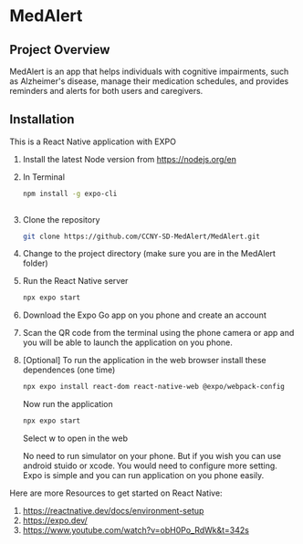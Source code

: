 # MedAlert

## Project Overview
MedAlert is an app that helps individuals with cognitive impairments, such as Alzheimer's disease, manage their medication schedules, and provides reminders and alerts for both users and caregivers.


## Installation
This is a React Native application with EXPO

1. Install the latest Node version from https://nodejs.org/en
   
2. In Terminal
   ```bash
   npm install -g expo-cli
    
3. Clone the repository
   ```bash
   git clone https://github.com/CCNY-SD-MedAlert/MedAlert.git
   
4. Change to the project directory (make sure you are in the MedAlert folder)
   
5. Run the React Native server
    ```bash
    npx expo start
 
6. Download the Expo Go app on you phone and create an account

7. Scan the QR code from the terminal using the phone camera or app and you will be able to launch the application on you phone.

8. [Optional] To run the application in the web browser install these dependences (one time)
    ```bash
    npx expo install react-dom react-native-web @expo/webpack-config
    ```
   Now run the application
      ```bash
   npx expo start
   ```
   Select w to open in the web
   
   No need to run simulator on your phone. But if you wish you can use android stuido or xcode. You would need to configure more       setting. Expo is simple and you can run application on you phone easily.

Here are more Resources to get started on React Native:
1. https://reactnative.dev/docs/environment-setup
2. https://expo.dev/
3. https://www.youtube.com/watch?v=obH0Po_RdWk&t=342s


    
   
